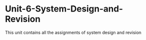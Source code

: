 # Unit-6-System-Design-and-Revision
This unit contains all the assignments of system design and revision
